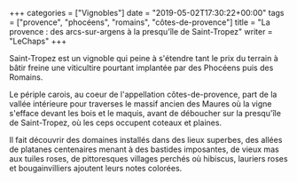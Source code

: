 +++
categories = ["Vignobles"]
date = "2019-05-02T17:30:22+00:00"
tags = ["provence", "phocéens", "romains", "côtes-de-provence"]
title = "La provence : des arcs-sur-argens à la presqu'île de Saint-Tropez"
writer = "LeChaps"
+++

Saint-Tropez est un vignoble qui peine à s'étendre tant le prix du terrain à bâtir freine une viticultire pourtant implantée par des Phocéens puis des Romains.  

Le périple carois, au coeur de l'appellation côtes-de-provence, part de la vallée intérieure pour traverses le massif ancien des Maures où la vigne s'efface devant les bois et le maquis, avant de déboucher sur la presqu'île de Saint-Tropez, où les ceps occupent coteaux et plaines.  

Il fait découvrir des domaines installés dans des lieux superbes, des allées de platanes centenaires menant à des bastides imposantes, de vieux mas aux tuiles roses, de pittoresques villages perchés où hibiscus, lauriers roses et bougainvilliers ajoutent leurs notes colorées.
